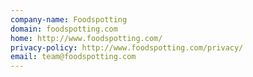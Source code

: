 ```yaml
---
company-name: Foodspotting
domain: foodspotting.com
home: http://www.foodspotting.com/
privacy-policy: http://www.foodspotting.com/privacy/
email: team@foodspotting.com
---
```




